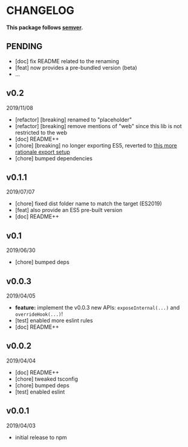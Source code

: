 # CHANGELOG
**This package follows [semver](https://semver.org/).**

## PENDING
* [doc] fix README related to the renaming
* [feat] now provides a pre-bundled version (beta)
* ...

## v0.2
2019/11/08
* [refactor] [breaking] renamed to "placeholder"
* [refactor] [breaking] remove mentions of "web" since this lib is not restricted to the web
* [doc] README++
* [chore] [breaking] no longer exporting ES5, reverted to [this more rationale export setup](../../CONTRIBUTING/module-exports.md)
* [chore] bumped dependencies

## v0.1.1
2019/07/07
* [chore] fixed dist folder name to match the target (ES2019)
* [feat] also provide an ES5 pre-built version
* [doc] README++

## v0.1
2019/06/30
* [chore] bumped deps

## v0.0.3
2019/04/05
* **feature:** implement the v0.0.3 new APIs: `exposeInternal(...)` and `overrideHook(...)`!
* [test] enabled more eslint rules
* [doc] README++

## v0.0.2
2019/04/04
* [doc] README++
* [chore] tweaked tsconfig
* [chore] bumped deps
* [test] enabled eslint

## v0.0.1
2019/04/03
* initial release to npm
